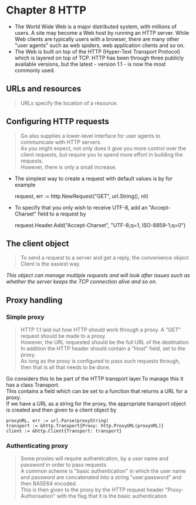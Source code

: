 # Chapter 8 HTTP

- The World Wide Web is a major distributed system, with millions of users. 
    A site may become a Web host by running an HTTP server.
 While Web clients are typically users with a browser, there are many other "user agents" such as web spiders, web application clients and so on.
- The Web is built on top of the HTTP (Hyper-Text Transport Protocol) which is layered on top of TCP.
 HTTP has been through three publicly available versions, but the latest - version 1.1 - is now the most commonly used.

## URLs and resources
>URLs specify the location of a resource.

## Configuring HTTP requests
> Go also supplies a lower-level interface for user agents to communicate with HTTP servers.<br>
As you might expect, not only does it give you more control over the client requests, but require you to spend more effort in building the requests. <br>
However, there is only a small increase.

-  The simplest way to create a request with default values is by for example
    
    
    request, err := http.NewRequest("GET", url.String(), nil)
    

-  To specify that you only wish to receive UTF-8, add an "Accept-Charset" field to a request by


    request.Header.Add("Accept-Charset", "UTF-8;q=1, ISO-8859-1;q=0")
    
    
## The client object
> To send a request to a server and get a reply, the convenience object Client is the easiest way.

*This object can manage multiple requests and will look after issues such as whether the server keeps the TCP connection alive and so on.*

## Proxy handling

### Simple proxy
>HTTP 1.1 laid out how HTTP should work through a proxy. A "GET" request should be made to a proxy.<br>
However, the URL requested should be the full URL of the destination.<br>
In addition the HTTP header should contain a "Host" field, set to the proxy.<br>
As long as the proxy is configured to pass such requests through, then that is all that needs to be done.

Go considers this to be part of the HTTP transport layer.To manage this it has a class Transport.<br>
This contains a field which can be set to a function that returns a URL for a proxy.<br>
If we have a URL as a string for the proxy, the appropriate transport object is created and then given to a client object by

    proxyURL, err := url.Parse(proxyString)
    transport := &http.Transport{Proxy: http.ProxyURL(proxyURL)}
    client := &http.Client{Transport: transport}
    
### Authenticating proxy
> Some proxies will require authentication, by a user name and password in order to pass requests.<br>
A common scheme is "basic authentication" in which the user name and password are concatenated into a string "user:password" and then BASE64 encoded.<br> 
This is then given to the proxy by the HTTP request header "Proxy-Authorisation" with the flag that it is the basic authentication
                                                                 

    